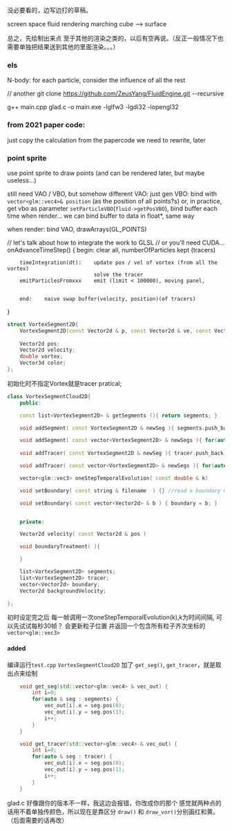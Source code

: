 没必要看的，边写边打的草稿。


screen space fluid rendering
marching cube --> surface

总之，先绘制出来点
至于其他的渲染之类的，以后有空再说。（反正一般情况下也需要单独把结果送到其他的里面渲染。。。）

### els
N-body: for each particle, consider the influence of all the rest

// another
git clone https://github.com/ZeusYang/FluidEngine.git --recursive



g++ main.cpp glad.c  -o main.exe -lglfw3 -lgdi32 -lopengl32


### from 2021 paper code:
just copy the calculation from the papercode
we need to rewrite, later



### point sprite

use point sprite to draw points
(and can be rendered later, but maybe useless...)

still need VAO / VBO, but somehow different
VAO: just gen
VBO: bind with `vector<glm::vec4>& position` (as the position of all points?s)
        or, in practice, get vbo as parameter `setParticleVBO`(`fluid->getPosVBO`), bind    buffer each time when render...
        we can bind buffer to data in float*, same way

when render: bind VAO, drawArrays(GL_POINTS)



// let's talk about how to integrate the work to GLSL
// or you'll need CUDA...
onAdvanceTimeStep() {
        begin:  clear all, numberOfParticles kept (tracers)

        timeIntegration(dt):    update pos / vel of vortex (from all the vortex)
                                solve the tracer        
        emitParticlesFromxxx    emit (limit < 100000), moving panel, 


        end:    naive swap buffer(velocity, position)(of tracers)
}

```c++
struct VortexSegment2D{
    VortexSegment2D(const Vector2d & p, const Vector2d & ve, const Vector3d & c, const double & vo = 0 ):pos{p}, velocity{ve}, color{c}, vortex{vo}{}
    
    Vector2d pos;
    Vector2d velocity;
    double vortex;
    Vector3d color;
};
```

初始化时不指定Vortex就是tracer pratical;
```c++
class VortexSegmentCloud2D{
    public:

    const list<VortexSegment2D> & getSegments (){ return segments; }

    void addSegment( const VortexSegment2D & newSeg ){ segments.push_back(newSeg); }

    void addSegment( const vector<VortexSegment2D> & newSegs ){ for(auto & newSeg: newSegs) segments.push_back(newSeg); }
    
    void addTracer( const VortexSegment2D & newSeg ){ tracer.push_back(newSeg); }

    void addTracer( const vector<VortexSegment2D> & newSegs ){ for(auto & newSeg: newSegs) tracer.push_back(newSeg); }

    vector<glm::vec3> oneStepTemporalEvolution( const double & k)

    void setBoundary( const string & filename  ) {} //read a boundary model file and set the Vertexes of model as boundary sample points 

    void setBoundary( const vector<Vector2d> & b ) { boundary = b; } 


    private:

    Vector2d velocity( const Vector2d & pos )

    void boundaryTreatment( ){

    }

    list<VortexSegment2D> segments;
    list<VortexSegment2D> tracer;
    vector<Vector2d> boundary;
    Vector2d backgroundVelocity;

};
```
初时设定完之后 每一帧调用一次oneStepTemporalEvolution(k),k为时间间隔, 可以先试试每秒30帧？ 会更新粒子位置 并返回一个包含所有粒子齐次坐标的`vector<glm::vec3>`



#### added
编译运行`test.cpp`
`VortexSegmentCloud2D` 加了 `get_seg()`, `get_tracer`，就是取出点来绘制
```c++
    void get_seg(std::vector<glm::vec4> & vec_out) {
        int i=0;
        for(auto & seg : segments) {
            vec_out[i].x = seg.pos(0);
            vec_out[i].y = seg.pos(1);            
            i++;
        }
    }

    void get_tracer(std::vector<glm::vec4> & vec_out) {
        int i=0;
        for(auto & seg : tracer) {
            vec_out[i].x = seg.pos(0);
            vec_out[i].y = seg.pos(1);            
            i++;
        }
    }
```

glad.c 好像跟你的版本不一样，我这边会报错，你改成你的那个
感觉就两种点的话用不着单独传颜色，所以现在是靠区分 `draw()` 和 `draw_vor()`分别画红和黄。（后面需要的话再改）
